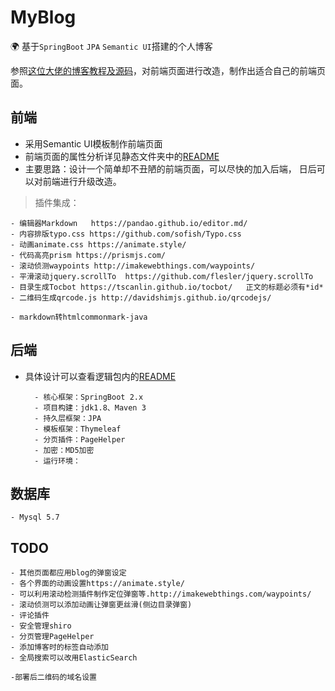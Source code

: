 # MyBlog
🌍
基于`SpringBoot` `JPA` `Semantic UI`搭建的个人博客

参照[这位大佬的博客教程及源码]，对前端页面进行改造，制作出适合自己的前端页面。

## 前端
- 采用Semantic UI模板制作前端页面
- 前端页面的属性分析详见静态文件夹中的[README](src/main/resources/前端页面设计.md)
- 主要思路：设计一个简单却不丑陋的前端页面，可以尽快的加入后端，
			日后可以对前端进行升级改造。
				
> 插件集成：
>
    - 编辑器Markdown   https://pandao.github.io/editor.md/
    - 内容排版typo.css https://github.com/sofish/Typo.css
    - 动画animate.css https://animate.style/
    - 代码高亮prism https://prismjs.com/
    - 滚动侦测waypoints http://imakewebthings.com/waypoints/
    - 平滑滚动jquery.scrollTo  https://github.com/flesler/jquery.scrollTo
    - 目录生成Tocbot https://tscanlin.github.io/tocbot/   正文的标题必须有*id*
    - 二维码生成qrcode.js http://davidshimjs.github.io/qrcodejs/
       
    - markdown转htmlcommonmark-java

## 后端
- 具体设计可以查看逻辑包内的[README](src/main/java/README.md)

        - 核心框架：SpringBoot 2.x
        - 项目构建：jdk1.8、Maven 3
        - 持久层框架：JPA
        - 模板框架：Thymeleaf
        - 分页插件：PageHelper
        - 加密：MD5加密
        - 运行环境：

## 数据库 
    - Mysql 5.7

## TODO
    - 其他页面都应用blog的弹窗设定
    - 各个界面的动画设置https://animate.style/
    - 可以利用滚动检测插件制作定位弹窗等.http://imakewebthings.com/waypoints/
    - 滚动侦测可以添加动画让弹窗更丝滑(侧边目录弹窗)
	- 评论插件
	- 安全管理shiro
	- 分页管理PageHelper
	- 添加博客时的标签自动添加
	- 全局搜索可以改用ElasticSearch
	
	-部署后二维码的域名设置
    
[这位大佬的博客教程及源码]:https://www.cnblogs.com/one-star/category/1772840.html